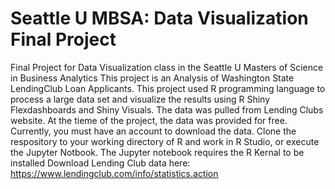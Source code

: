 # Seattle U MBSA: Data Visualization Final Project
Final Project for Data Visualization class in the Seattle U Masters of Science in Business Analytics
This project is an Analysis of Washington State LendingClub Loan Applicants. This project used R programming language to process a large data set and visualize the results using R Shiny Flexdashboards and Shiny Visuals. The data was pulled from Lending Clubs website. At the tieme of the project, the data was provided for free. Currently, you must have an account to download the data.
Clone the respository to your working directory of R and work in R Studio, or execute the Jupyter Notbook. The Jupyter notebook requires the R Kernal to be installed
Download Lending Club data here: https://www.lendingclub.com/info/statistics.action
